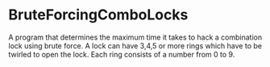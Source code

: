 # BruteForcingComboLocks
A program that determines the maximum time it takes to hack a combination lock using brute force.
A lock can have 3,4,5 or more rings which have to be twirled to open the lock. Each ring consists of a number from 0 to 9.
